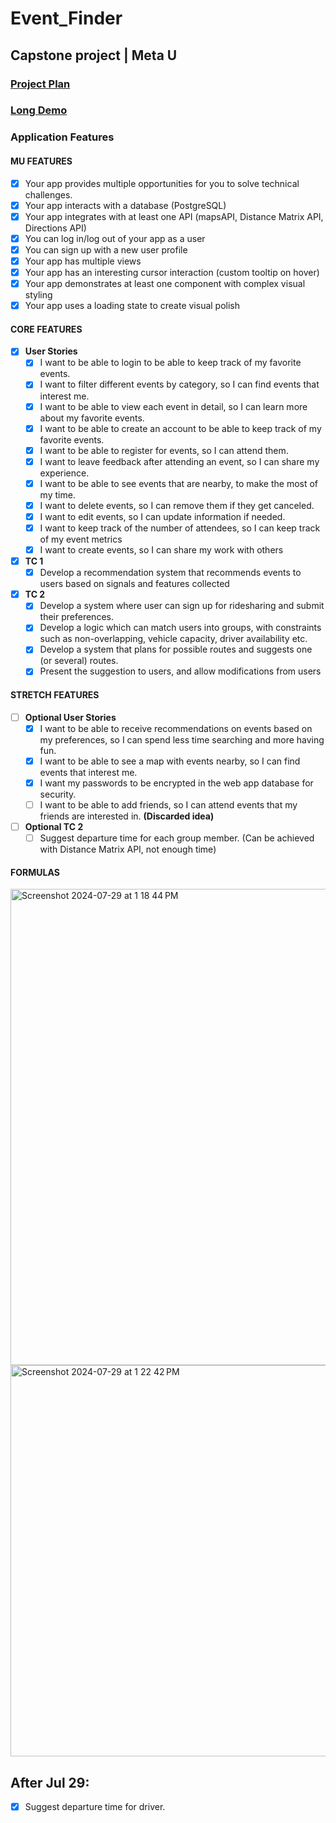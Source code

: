 # Event_Finder

## Capstone project | Meta U

### [Project Plan](https://docs.google.com/document/d/1QazKiU6nkUZo1HXYLyYGtTFxe027hL-Ae4iMBgQIT8Y/edit#heading=h.eerthpw22b8l)

### [Long Demo](https://drive.google.com/file/d/1dNsJ84MvoyIJ3dqzy4ObO1_7RKJrdERP/view?usp=sharing)

### Application Features

#### MU FEATURES
- [X] Your app provides multiple opportunities for you to solve technical challenges.
- [X] Your app interacts with a database (PostgreSQL)
- [X] Your app integrates with at least one API (mapsAPI, Distance Matrix API, Directions API)
- [X] You can log in/log out of your app as a user
- [X] You can sign up with a new user profile
- [X] Your app has multiple views
- [X] Your app has an interesting cursor interaction (custom tooltip on hover)
- [X] Your app demonstrates at least one component with complex visual styling
- [X] Your app uses a loading state to create visual polish

#### CORE FEATURES

- [X] **User Stories**
  - [X] I want to be able to login to be able to keep track of my favorite events.
  - [X] I want to filter different events by category, so I can find events that interest me.
  - [X] I want to be able to view each event in detail, so I can learn more about my favorite events.
  - [X] I want to be able to create an account to be able to keep track of my favorite events.
  - [X] I want to be able to register for events, so I can attend them.
  - [X] I want to leave feedback after attending an event, so I can share my experience.
  - [X] I want to be able to see events that are nearby,  to make the most of my time. 
  - [X] I want to delete events, so I can remove them if they get canceled.
  - [X] I want to edit events, so I can update information if needed.
  - [X] I want to keep track of the number of attendees, so I can keep track of my event metrics
  - [X] I want to create events, so I can share my work with others

- [X] **TC 1**
  - [X] Develop a recommendation system that recommends events to users based on signals and features collected
        
- [X] **TC 2**
  - [X] Develop a system where user can sign up for ridesharing and submit their preferences.
  - [X] Develop a logic which can match users into groups, with constraints such as non-overlapping, vehicle capacity, driver availability etc.
  - [X] Develop a system that plans for possible routes and suggests one (or several) routes.
  - [X] Present the suggestion to users, and allow modifications from users
     
#### STRETCH FEATURES

- [ ] **Optional User Stories**
  - [X] I want to be able to receive recommendations on events based on my preferences, so I can spend less time searching and more having fun.
  - [X] I want to be able to see a map with events nearby, so I can find events that interest me.
  - [X] I want my passwords to be encrypted in the web app database for security.
  - [ ] I want to be able to add friends, so I can attend events that my friends are interested in. **(Discarded idea)**

- [ ] **Optional TC 2**
  - [ ] Suggest departure time for each group member. (Can be achieved with Distance Matrix API, not enough time)

#### FORMULAS
<img width="762" alt="Screenshot 2024-07-29 at 1 18 44 PM" src="https://github.com/user-attachments/assets/398d0529-82e9-4adf-a8e0-d3a39376178d">
<img width="626" alt="Screenshot 2024-07-29 at 1 22 42 PM" src="https://github.com/user-attachments/assets/3bb80d59-c06d-48b7-947b-2f06f8210263">

     
## After Jul 29:
- [X] Suggest departure time for driver.
